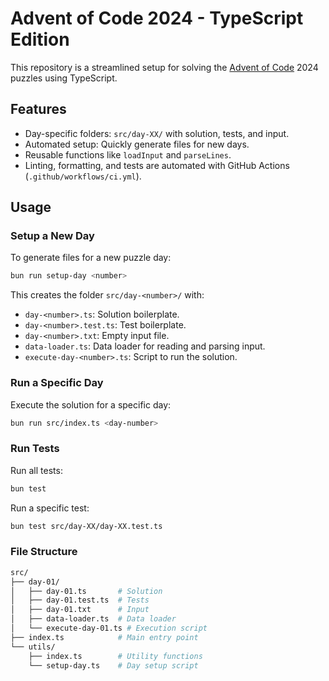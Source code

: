 # Advent of Code 2024 - TypeScript Edition

This repository is a streamlined setup for solving the [Advent of Code](https://adventofcode.com/) 2024 puzzles using TypeScript.

## Features

- Day-specific folders: `src/day-XX/` with solution, tests, and input.
- Automated setup: Quickly generate files for new days.
- Reusable functions like `loadInput` and `parseLines`.
- Linting, formatting, and tests are automated with GitHub Actions (`.github/workflows/ci.yml`).

## Usage

### Setup a New Day

To generate files for a new puzzle day:

```bash
bun run setup-day <number>
```

This creates the folder `src/day-<number>/` with:

- `day-<number>.ts`: Solution boilerplate.
- `day-<number>.test.ts`: Test boilerplate.
- `day-<number>.txt`: Empty input file.
- `data-loader.ts`: Data loader for reading and parsing input.
- `execute-day-<number>.ts`: Script to run the solution.

### Run a Specific Day

Execute the solution for a specific day:

```bash
bun run src/index.ts <day-number>
```

### Run Tests

Run all tests:

```sh
bun test
```

Run a specific test:

```sh
bun test src/day-XX/day-XX.test.ts
```

### File Structure

```sh
src/
├── day-01/
│   ├── day-01.ts       # Solution
│   ├── day-01.test.ts  # Tests
│   ├── day-01.txt      # Input
│   ├── data-loader.ts  # Data loader
│   └── execute-day-01.ts # Execution script
├── index.ts            # Main entry point
└── utils/
    ├── index.ts        # Utility functions
    └── setup-day.ts    # Day setup script
```
